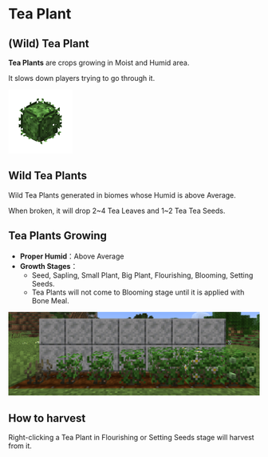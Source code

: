 # Tea Plant

## (Wild) Tea Plant

**Tea Plants** are crops growing in Moist and Humid area.

It slows down players trying to go through it.

![Wild Tea Plants](../.gitbook/assets/wild_tea_plant.png)

## Wild Tea Plants

Wild Tea Plants generated in biomes whose Humid is above Average.

When broken, it will drop 2~4 Tea Leaves and 1~2 Tea Tea Seeds.

## Tea Plants Growing

* **Proper Humid**：Above Average
* **Growth Stages**：
  * Seed, Sapling, Small Plant, Big Plant, Flourishing, Blooming, Setting Seeds.
  * Tea Plants will not come to Blooming stage until it is applied with Bone Meal.

![All Stages in Tea Plant Growing](../.gitbook/assets/tea_plant.png)

## How to harvest

Right-clicking a Tea Plant in Flourishing or Setting Seeds stage will harvest from it.

